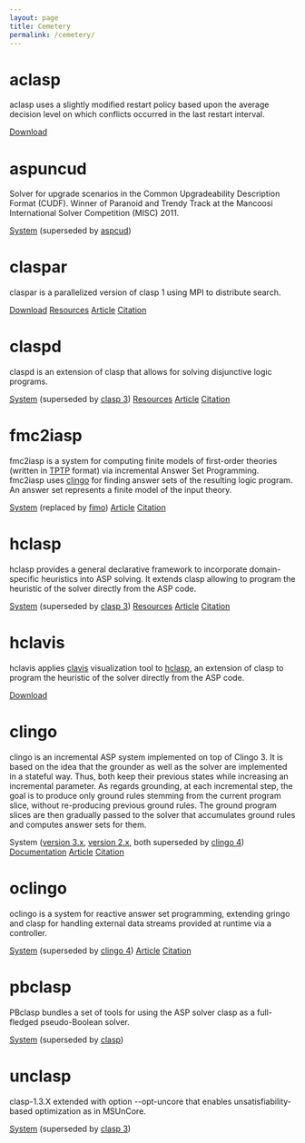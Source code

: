 ```yaml
---
layout: page
title: Cemetery
permalink: /cemetery/
---
```


# aclasp

aclasp uses a slightly modified restart policy based upon the average decision level on which conflicts occurred in the last restart interval.

[Download](https://sourceforge.net/p/potassco/code/HEAD/tree/branches/adaptive-restarts/adapt-to-avgdl)

# aspuncud

Solver for upgrade scenarios in the Common Upgradeability Description Format (CUDF).
Winner of Paranoid and Trendy Track at the Mancoosi International Solver Competition (MISC) 2011.

[System](https://www.cs.uni-potsdam.de/aspcud/index.html)
(superseded by [aspcud](/aspcud/))

# claspar

claspar is a parallelized version of clasp 1 using MPI to distribute search.

[Download](https://sourceforge.net/projects/potassco/files/claspar/)
[Resources](https://www.cs.uni-potsdam.de/claspar)
[Article](https://www.cs.uni-potsdam.de/wv/pdfformat/gekakascsc11a.pdf)
[Citation](https://www.cs.uni-potsdam.de/wv/bibtex/gekakascsc11a.bib)

# claspd

claspd is an extension of clasp that allows for solving disjunctive logic programs.

[System](https://sourceforge.net/projects/potassco/files/claspd/)
(superseded by [clasp 3](/clasp/))
[Resources](https://www.cs.uni-potsdam.de/claspd/)
[Article](https://www.cs.uni-potsdam.de/wv/pdfformat/drgegrkakoossc08a.pdf)
[Citation](https://www.cs.uni-potsdam.de/wv/bibtex/drgegrkakoossc08a.bib)

# fmc2iasp

fmc2iasp is a system for computing finite models of first-order theories
(written in [TPTP](http://www.cs.miami.edu/~tptp/) format)
via incremental Answer Set Programming.
fmc2iasp uses [clingo](/clingo/) for finding answer sets of the resulting logic program.
An answer set represents a finite model of the input theory.

[System](https://sourceforge.net/p/potassco/code/HEAD/tree/trunk/fmc2iasp/)
(replaced by [fimo](/labs/#fimo))
[Article](https://www.cs.uni-potsdam.de/wv/pdfformat/gesasc11a.pdf)
[Citation](https://www.cs.uni-potsdam.de/wv/bibtex/gesasc11a.bib)

# hclasp

hclasp provides a general declarative framework to incorporate domain-specific heuristics into ASP solving.
It extends clasp allowing to program the heuristic of the solver directly from the ASP code.

[System](https://sourceforge.net/projects/potassco/files/hclasp)
(superseded by [clasp 3](/clasp/))
[Resources](https://www.cs.uni-potsdam.de/hclasp/)
[Article](https://www.cs.uni-potsdam.de/wv/pdfformat/gekaotroscwa13a.pdf)
[Citation](https://www.cs.uni-potsdam.de/wv/bibtex/gekaotroscwa13a.bib)

# hclavis

hclavis applies
[clavis](https://www.cs.uni-potsdam.de/clavis)
visualization tool to
[hclasp](https://www.cs.uni-potsdam.de/hclasp),
an extension of clasp to program the heuristic of the solver directly from the ASP code.

[Download](https://www.cs.uni-potsdam.de/clavis/download/hclavis-1.1.5-x86_64-linux-static.tar.gz)

# clingo

clingo is an incremental ASP system implemented on top of Clingo 3.
It is based on the idea that the grounder as well as the solver are implemented in a stateful way.
Thus, both keep their previous states while increasing an incremental parameter.
As regards grounding, at each incremental step, the goal is to produce only ground rules stemming from the current program slice, without re-producing previous ground rules.
The ground program slices are then gradually passed to the solver that accumulates ground rules and computes answer sets for them.

System
([version 3.x](https://sourceforge.net/projects/potassco/files/iclingo/),
[version 2.x](https://sourceforge.net/projects/potassco/files/gringo/),
both superseded by  [clingo 4](/clingo/))
[Documentation](https://sourceforge.net/projects/potassco/files/guide/)
[Article](https://www.cs.uni-potsdam.de/wv/pdfformat/gekakaosscth08a.pdf)
[Citation](https://www.cs.uni-potsdam.de/wv/bibtex/gekakaosscth08a.bib)

# oclingo

oclingo is a system for reactive answer set programming, extending gringo and clasp for handling external data streams provided at runtime via a controller.

[System](https://www.cs.uni-potsdam.de/wv/oclingo/)
(superseded by [clingo 4](/clingo/))
[Article](https://www.cs.uni-potsdam.de/wv/pdfformat/gegrkasc11a.pdf)
[Citation](https://www.cs.uni-potsdam.de/wv/bibtex/gegrkasc11a.bib)

# pbclasp

PBclasp bundles a set of tools for using the ASP solver clasp as a full-fledged pseudo-Boolean solver.

[System](https://sourceforge.net/p/potassco/code/HEAD/tree/trunk/pbclasp/)
(superseded by [clasp](/clasp/))

# unclasp

clasp-1.3.X extended with option --opt-uncore that enables unsatisfiability-based optimization as in MSUnCore.

[System](https://sourceforge.net/p/potassco/code/HEAD/tree/branches/unclasp/)
(superseded by [clasp 3](/clasp/))

